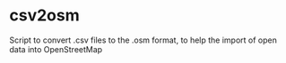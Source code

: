 csv2osm
=======

Script to convert .csv files to the .osm format, to help the import of open data into OpenStreetMap
